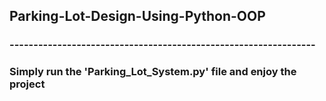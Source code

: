 ## Parking-Lot-Design-Using-Python-OOP
### ----------------------------------------------------------------
### Simply run the 'Parking_Lot_System.py' file and enjoy the project

